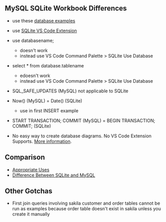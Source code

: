 ## MySQL SQLite Workbook Differences

- use these [database examples](https://github.com/craigmckeachie/sqlite-examples)
- use [SQLite VS Code Extension](https://marketplace.visualstudio.com/items?itemName=alexcvzz.vscode-sqlite)

- use databasename;
  - doesn't work
  - instead use VS Code Command Palette > SQLite Use Database
- select \* from database.tablename
  - edoesn't work
  - instead use VS Code Command Palette > SQLite Use Database
- SQL_SAFE_UPDATES (MySQL) not applicable to SQLite
- Now() (MySQL) = Date() (SQLite)
  - use in first INSERT example
- START TRANSACTION; COMMIT (MySQL) = BEGIN TRANSACTION; COMMIT; (SQLite)
- No easy way to create database diagrams. No VS Code Extension Supports. [More information](https://stackoverflow.com/questions/59654755/how-to-generate-sqlite-entity-relationship-diagram-from-database-file).

## Comparison

- [Appropriate Uses](https://www.sqlite.org/whentouse.html)
- [Difference Between SQLite and MySQL](https://www.janbasktraining.com/blog/sqlite-vs-mysql/)

## Other Gotchas

- First join queries involving sakila customer and order tables cannot be run as examples because order table doesn't exist in sakila unless you create it manually
